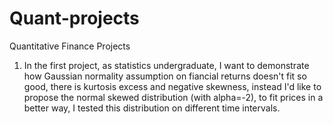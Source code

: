 # Quant-projects
Quantitative Finance Projects
1. In the first project, as  statistics undergraduate, I want to demonstrate how Gaussian normality assumption on fiancial returns doesn't fit so good, there is kurtosis excess and negative skewness, instead I'd like to propose the normal skewed distribution (with alpha=-2), to fit prices in a better way, I tested this distribution on different time intervals. 
